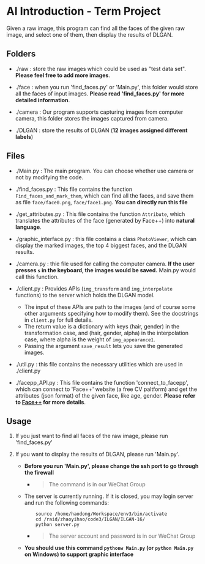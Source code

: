 # AI Introduction - Term Project

Given a raw image, this program can find all the faces of the given raw image, and select one of them, then display the results of DLGAN.


## Folders

- ./raw : store the raw images which could be used as "test data set". **Please feel free to add more images**.

- ./face : when you run 'find_faces.py' or 'Main.py', this folder would store all the faces of input images. **Please read 'find_faces.py' for more detailed information**.

- ./camera : Our program supports capturing images from computer camera, this folder stores the images captured from camera.

- ./DLGAN : store the results of DLGAN (**12 images assigned different labels**)


## Files

- ./Main.py : The main program. You can choose whether use camera or not by modifying the code.

- ./find_faces.py : This file contains the function `Find_faces_and_mark_them`, which can find all the faces, and save them as file `face/face0.png`, `face/face1.png`. **You can directly run this file**

- ./get_attributes.py : This file contains the function `Attribute`, which translates the attributes of the face (generated by Face++) into **natural language**.

- ./graphic_interface.py : this file contains a class `PhotoViewer`, which can display the marked images, the top 4 biggest faces, and the DLGAN results. 

- ./camera.py : thie file used for calling the computer camera. **If the user presses `s` in the keyboard, the images would be saved.** Main.py would call this function.

- ./client.py : Provides APIs (`img_transform` and `img_interpolate` functions) to the server which holds the DLGAN model.

    - The input of these APIs are path to the images (and of course some other arguments specifying how to modify them). See the docstrings in `client.py` for full details.
    - The return value is a dictionary with keys (hair, gender) in the transformation case, and (hair, gender, alpha) in the interpolation case, where alpha is the weight of `img_appearance1`.
    - Passing the argument `save_result` lets you save the generated images.

- ./util.py : this file contains the necessary utilities which are used in ./client.py

- ./facepp_API.py : This file contains the function 'connect_to_facepp', which can connect to 'Face++' website (a free CV paltform) and get the attributes (json format) of the given face, like age, gender. **Please refer to [Face++](https://console.faceplusplus.com.cn/documents/4888373) for more details**.

## Usage

1. If you just want to find all faces of the raw image, please run 'find_faces.py'

2. If you want to display the results of DLGAN, please run 'Main.py'.
    - **Before you run 'Main.py', please change the ssh port to go through the firewall**
    
        - > The command is in our WeChat Group
    
    - The server is currently running. If it is closed, you may login server and run the following commands:
        ```
            source /home/haodong/Workspace/env3/bin/activate
            cd /raid/zhaoyihao/code3/ILGAN/ILGAN-16/
            python server.py
        ```
        - > The server account and password is in our WeChat Group
        
    - **You should use this command `pythonw Main.py` (or `python Main.py` on Windows) to support graphic interface**

